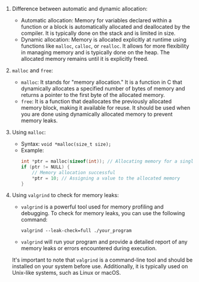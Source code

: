 1. Difference between automatic and dynamic allocation:
   - Automatic allocation: Memory for variables declared within a function or a block is automatically allocated and deallocated by the compiler. It is typically done on the stack and is limited in size.
   - Dynamic allocation: Memory is allocated explicitly at runtime using functions like `malloc`, `calloc`, or `realloc`. It allows for more flexibility in managing memory and is typically done on the heap. The allocated memory remains until it is explicitly freed.

2. `malloc` and `free`:
   - `malloc`: It stands for "memory allocation." It is a function in C that dynamically allocates a specified number of bytes of memory and returns a pointer to the first byte of the allocated memory.
   - `free`: It is a function that deallocates the previously allocated memory block, making it available for reuse. It should be used when you are done using dynamically allocated memory to prevent memory leaks.

3. Using `malloc`:
   - Syntax: `void *malloc(size_t size);`
   - Example:
     ```c
     int *ptr = malloc(sizeof(int)); // Allocating memory for a single int
     if (ptr != NULL) {
         // Memory allocation successful
         *ptr = 10; // Assigning a value to the allocated memory
     }
     ```

4. Using `valgrind` to check for memory leaks:
   - `valgrind` is a powerful tool used for memory profiling and debugging. To check for memory leaks, you can use the following command:
     ```
     valgrind --leak-check=full ./your_program
     ```
   - `valgrind` will run your program and provide a detailed report of any memory leaks or errors encountered during execution.

   It's important to note that `valgrind` is a command-line tool and should be installed on your system before use. Additionally, it is typically used on Unix-like systems, such as Linux or macOS.
